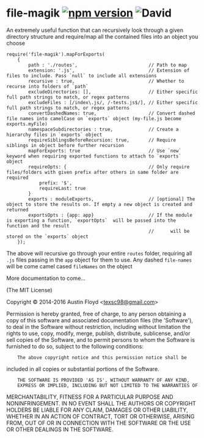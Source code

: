 file-magik [![npm version](https://badge.fury.io/js/file-magik.svg)](https://badge.fury.io/js/file-magik)  ![David](https://david-dm.org/afloyd/file-magik.svg)
===============

An extremely useful function that can recursively look through a given directory structure and require/map all the
contained files into an object you choose

```
require('file-magik').mapForExports(
	{
		path : './routes',							// Path to map
		extension: '.js',							// Extension of files to include. Pass `null` to include all extensions
		recursive : true,							// Whether to recurse into folders of `path`
		excludeDirectories: [],       				// Either specific full path strings to match, or regex patterns
		excludeFiles : [/index\.js/, /-tests.js$/], // Either specific full path strings to match, or regex patterns
		convertDashedNames: true,     				// Convert dashed file names into camelCase on `exports` object (my-file.js become exports.myFile)
		namespaceSubdirectories : true,				// Create a hierarchy files in `exports` object
		requireSiblingsBeforeRecursion: true,		// Require siblings in object before further recursion
		mapForExports: true							// Use `new` keyword when requiring exported functions to attach to `exports` object
		requireOpts: {								// Only require files/folders with given prefix after others in same folder are required
			prefix: '$',		
			requireLast: true
		}
		exports : moduleExports,					// [optional] The object to store the results on. If empty a new object is created and returned
		exportsOpts : {app: app} 					// If the module is exporting a function, `exportOpts`  will be passed into the function and the result 
								 					// 		will be stored on the `exports` object 
	});
```

The above will recursive go through your entire `routes` folder, requiring all `.js` files passing in the `app` object
for them to use. Any dashed `file-names` will be come camel cased `fileNames` on the object

More documentation to come...

(The MIT License)

Copyright &copy; 2014-2016 Austin Floyd &lt;texsc98@gmail.com&gt;

Permission is hereby granted, free of charge, to any person obtaining
a copy of this software and associated documentation files (the
'Software'), to deal in the Software without restriction, including
without limitation the rights to use, copy, modify, merge, publish,
		distribute, sublicense, and/or sell copies of the Software, and to
permit persons to whom the Software is furnished to do so, subject to
the following conditions:

		The above copyright notice and this permission notice shall be
included in all copies or substantial portions of the Software.

		THE SOFTWARE IS PROVIDED 'AS IS', WITHOUT WARRANTY OF ANY KIND,
		EXPRESS OR IMPLIED, INCLUDING BUT NOT LIMITED TO THE WARRANTIES OF
MERCHANTABILITY, FITNESS FOR A PARTICULAR PURPOSE AND NONINFRINGEMENT.
		IN NO EVENT SHALL THE AUTHORS OR COPYRIGHT HOLDERS BE LIABLE FOR ANY
CLAIM, DAMAGES OR OTHER LIABILITY, WHETHER IN AN ACTION OF CONTRACT,
		TORT OR OTHERWISE, ARISING FROM, OUT OF OR IN CONNECTION WITH THE
SOFTWARE OR THE USE OR OTHER DEALINGS IN THE SOFTWARE.


